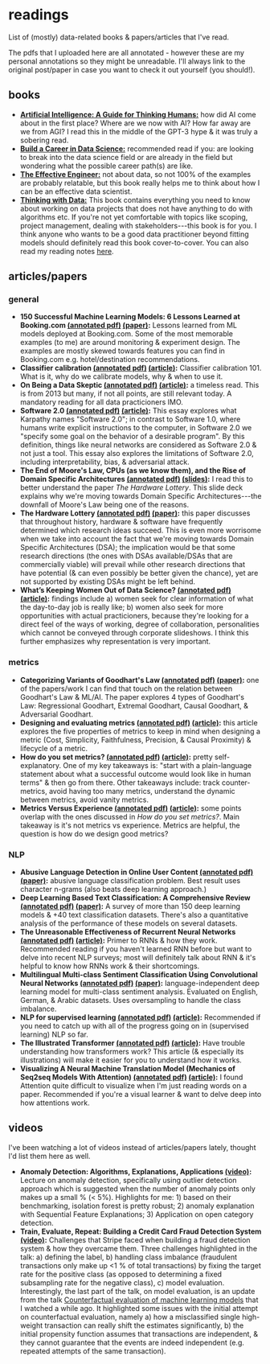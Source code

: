 # readings
List of (mostly) data-related books & papers/articles that I've read.

The pdfs that I uploaded here are all annotated - however these are my personal annotations so they might be unreadable. I'll always link to the original post/paper in case you want to check it out yourself (you should!).

## books
- [**Artificial Intelligence: A Guide for Thinking Humans:**](https://www.goodreads.com/book/show/43565360-artificial-intelligence) how did AI come about in the first place? Where are we now with AI? How far away are we from AGI? I read this in the middle of the GPT-3 hype & it was truly a sobering read. 
- [**Build a Career in Data Science:**](https://www.goodreads.com/book/show/52661559-build-a-career-in-data-science) recommended read if you: are looking to break into the data science field or are already in the field but wondering what the possible career path(s) are like.
- [**The Effective Engineer:**](https://www.goodreads.com/book/show/25238425-the-effective-engineer) not about data, so not 100% of the examples are probably relatable, but this book really helps me to think about how I can be an effective data scientist.
- [**Thinking with Data:**](https://www.goodreads.com/book/show/20344187-thinking-with-data) This book contains everything you need to know about working on data projects that does not have anything to do with algorithms etc. If you're not yet comfortable with topics like scoping, project management, dealing with stakeholders---this book is for you. I think anyone who wants to be a good data practitioner beyond fitting models should definitely read this book cover-to-cover. You can also read my reading notes [here](https://galuh.me/reading-notes-data/).

## articles/papers
### general
- **150 Successful Machine Learning Models: 6 Lessons Learned at Booking.com [(annotated pdf)](bernardi-booking.pdf) [(paper)](https://www.kdd.org/kdd2019/accepted-papers/view/150-successful-machine-learning-models-6-lessons-learned-at-booking.com):** Lessons learned from ML models deployed at Booking.com. Some of the most memorable examples (to me) are around monitoring & experiment design. The examples are mostly skewed towards features you can find in Booking.com e.g. hotel/destination recommendations.
- **Classifier calibration [(annotated pdf)](poulopoulos-calibration.pdf) [(article)](https://towardsdatascience.com/classifier-calibration-7d0be1e05452):** Classifier calibration 101. What is it, why do we calibrate models, why & when to use it.
- **On Being a Data Skeptic [(annotated pdf)](oneil-data_skeptic.pdf) [(article)](https://www.oreilly.com/content/on-being-a-data-skeptic/):** a timeless read. This is from 2013 but many, if not all points, are still relevant today. A mandatory reading for all data practicioners IMO.
- **Software 2.0 [(annotated pdf)](karpathy-software.pdf) [(article)](https://medium.com/@karpathy/software-2-0-a64152b37c35):** This essay explores what Karpathy names "Software 2.0"; in contrast to Software 1.0, where humans write explicit instructions to the computer, in Software 2.0 we "specify some goal on the behavior of a desirable program". By this definition, things like neural networks are considered as Software 2.0 & not just a tool. This essay also explores the limitations of Software 2.0, including interpretability, bias, & adversarial attack.
- **The End of Moore's Law, CPUs (as we know them), and the Rise of Domain Specific Architectures [(annotated pdf)](hennessy-dsa.pdf) [(slides)](https://www.kisacoresearch.com/sites/default/files/presentations/09.00_-_alphabet_-_john_hennessy.pdf):** I read this to better understand the paper *The Hardware Lottery*. This slide deck explains why we're moving towards Domain Specific Architectures---the downfall of Moore's Law being one of the reasons.
- **The Hardware Lottery [(annotated pdf)](hooker-hw_lottery.pdf) [(paper)](https://arxiv.org/abs/2009.06489):** this paper discusses that throughout history, hardware & software have frequently determined which research ideas succeed. This is even more worrisome when we take into account the fact that we're moving towards Domain Specific Architectures (DSA); the implication would be that some research directions (the ones with DSAs available/DSAs that are commercially viable) will prevail while other research directions that have potential (& can even possibly be better given the chance), yet are not supported by existing DSAs might be left behind.
- **What’s Keeping Women Out of Data Science? [(annotated pdf)](bcg-women_ds.pdf) [(article)](https://www.bcg.com/en-us/publications/2020/what-keeps-women-out-data-science):** findings include a) women seek for clear information of what the day-to-day job is really like; b) women also seek for more opportunities with actual practicioners, because they're looking for a direct feel of the ways of working, degree of collaboration, personalities which cannot be conveyed through corporate slideshows. I think this further emphasizes why representation is very important.

### metrics
- **Categorizing Variants of Goodhart's Law [(annotated pdf)](manheim-garrabrant_goodharts.pdf) [(paper)](https://arxiv.org/abs/1803.04585):** one of the papers/work I can find that touch on the relation between Goodhart's Law & ML/AI. The paper explores 4 types of Goodhart's Law: Regressional Goodhart, Extremal Goodhart, Causal Goodhart, & Adversarial Goodhart. 
- **Designing and evaluating metrics [(annotated pdf)](taylor-design_eval_metrics.pdf) [(article)](https://medium.com/@seanjtaylor/designing-and-evaluating-metrics-5902ad6873bf):** this article explores the five properties of metrics to keep in mind when designing a metric (Cost, Simplicity, Faithfulness, Precision, & Causal Proximity) & lifecycle of a metric.
- **How do you set metrics? [(annotated pdf)](zhuo-how_to_set_metrics.pdf) [(article)](https://medium.com/the-year-of-the-looking-glass/how-do-you-set-metrics-59f78fea7e44):** pretty self-explanatory. One of my key takeaways is: "start with a plain-language statement about what a successful outcome would look like in human terms" & then go from there. Other takeaways include: track counter-metrics, avoid having too many metrics, understand the dynamic between metrics, avoid vanity metrics.
- **Metrics Versus Experience [(annotated pdf)](zhuo-metrics_exp.pdf) [(article)](https://medium.com/the-year-of-the-looking-glass/metrics-versus-experience-a9347d6b80b):** some points overlap with the ones discussed in *How do you set metrics?*. Main takeaway is it's not metrics vs experience. Metrics are helpful, the question is how do we design good metrics?

### NLP
- **Abusive Language Detection in Online User Content [(annotated pdf)](nobata-abusive-lang-detection.pdf) [(paper)](http://www.yichang-cs.com/yahoo/WWW16_Abusivedetection.pdf):** abusive language classification problem. Best result uses character n-grams (also beats deep learning approach.)
- **Deep Learning Based Text Classification: A Comprehensive Review [(annotated pdf)](minaee-text-dl.pdf) [(paper)](https://arxiv.org/abs/2004.03705):** A survey of more than 150 deep learning models & +40 text classification datasets. There's also a quantitative analysis of the performance of these models on several datasets.
- **The Unreasonable Effectiveness of Recurrent Neural Networks [(annotated pdf)](karpathy-rnn.pdf) [(article)](http://karpathy.github.io/2015/05/21/rnn-effectiveness/):** Primer to RNNs & how they work. Recommended reading if you haven't learned RNN before but want to delve into recent NLP surveys; most will definitely talk about RNN & it's helpful to know how RNNs work & their shortcomings.
- **Multilingual Multi-class Sentiment Classification Using Convolutional Neural Networks [(annotated pdf)](attia-sentiment-cnn.pdf) [(paper)](https://research.google/pubs/pub46932/):** language-independent deep learning model for multi-class sentiment analysis. Evaluated on English, German, & Arabic datasets. Uses oversampling to handle the class imbalance.
- **NLP for supervised learning [(annotated pdf)](yan-nlp_for_supervised_learning.pdf) [(article)](https://eugeneyan.com/writing/nlp-supervised-learning-survey/):** Recommended if you need to catch up with all of the progress going on in (supervised learning) NLP so far.
- **The Illustrated Transformer [(annotated pdf)](alammar-transformers.pdf) [(article)](http://jalammar.github.io/illustrated-transformer/):** Have trouble understanding how transformers work? This article (& especially its illustrations) will make it easier for you to understand how it works.
- **Visualizing A Neural Machine Translation Model (Mechanics of Seq2seq Models With Attention) [(annotated pdf)](alammar-attention.pdf) [(article)](https://jalammar.github.io/visualizing-neural-machine-translation-mechanics-of-seq2seq-models-with-attention/):** I found Attention quite difficult to visualize when I'm just reading words on a paper. Recommended if you're a visual learner & want to delve deep into how attentions work.

## videos
I've been watching a lot of videos instead of articles/papers lately, thought I'd list them here as well.
- **Anomaly Detection: Algorithms, Explanations, Applications [(video)](https://www.youtube.com/watch?v=12Xq9OLdQwQ):** Lecture on anomaly detection, specifically using outlier detection approach which is suggested when the number of anomaly points only makes up a small % (< 5%). Highlights for me: 1) based on their benchmarking, isolation forest is pretty robust; 2) anomaly explanation with Sequential Feature Explanations; 3) Application on open category detection.
- **Train, Evaluate, Repeat: Building a Credit Card Fraud Detection System [(video)](https://www.youtube.com/watch?v=rHSpab1Wi9k):** Challenges that Stripe faced when building a fraud detection system & how they overcame them. Three challenges highlighted in the talk: a) defining the label, b) handling class imbalance (fraudulent transactions only make up <1 % of total transactions) by fixing the target rate for the positive class (as opposed to determining a fixed subsampling rate for the negative class), c) model evaluation. Interestingly, the last part of the talk, on model evaluation, is an update from the talk [Counterfactual evaluation of machine learning models](https://www.youtube.com/watch?v=QWCSxAKR-h0) that I watched a while ago. It highlighted some issues with the initial attempt on counterfactual evaluation, namely a) how a misclassified single high-weight transaction can really shift the estimates significantly, b) the initial propensity function assumes that transactions are independent, & they cannot guarantee that the events are indeed independent (e.g. repeated attempts of the same transaction).